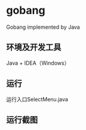 # gobang
Gobang implemented by Java

## 环境及开发工具
Java + IDEA（Windows）

## 运行
运行入口SelectMenu.java

## 运行截图
